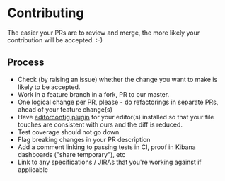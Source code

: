 # Contributing

The easier your PRs are to review and merge, the more likely your contribution will be accepted. :-)

## Process
* Check (by raising an issue) whether the change you want to make is likely to be accepted.
* Work in a feature branch in a fork, PR to our master.
* One logical change per PR, please - do refactorings in separate PRs, ahead of your feature change(s)
* Have [editorconfig plugin](http://editorconfig.org) for your editor(s) installed so that your file touches are consistent with ours and the diff is reduced.
* Test coverage should not go down
* Flag breaking changes in your PR description
* Add a comment linking to passing tests in CI, proof in Kibana dashboards ("share temporary"), etc
* Link to any specifications / JIRAs that you're working against if applicable
